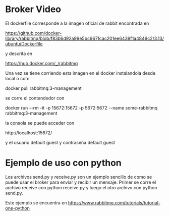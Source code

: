 # Broker Video

El dockerfile corresponde a la imagen oficial de rabbit encontrada en 

https://github.com/docker-library/rabbitmq/blob/f83b6d92a99e5bc967fcac201ee6439f1a4849c2/3.13/ubuntu/Dockerfile

y descrita en 

https://hub.docker.com/_/rabbitmq

Una vez se tiene corriendo esta imagen en el docker instalandola desde local o con:

docker pull rabbitmq:3-management

se corre el contendedor con

docker run --rm -it -p 15672:15672 -p 5672:5672 --name some-rabbitmq rabbitmq:3-management

la consola se puede acceder con 

http://localhost:15672/ 

y el usuario default guest y contraseña default guest

# Ejemplo de uso con python

Los archivos send.py y receive.py son un ejemplo sencillo de como se puede usar el broker para enviar y recibir un mensaje. Primer se corre el archivo receive con python receive.py y luego el otro archivo con python send.py.

Este ejemplo se encuentra en https://www.rabbitmq.com/tutorials/tutorial-one-python
